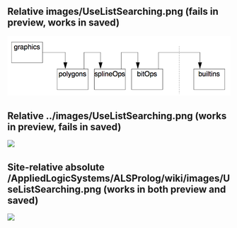 ---
---
## Relative images/UseListSearching.png (fails in preview, works in saved)

![](images/UseListSearching.png)

## Relative ../images/UseListSearching.png (works in preview, fails in saved)

![](../images/UseListSearching.png)

## Site-relative absolute /AppliedLogicSystems/ALSProlog/wiki/images/UseListSearching.png (works in both preview and saved)

![](/AppliedLogicSystems/ALSProlog/wiki/images/UseListSearching.png)